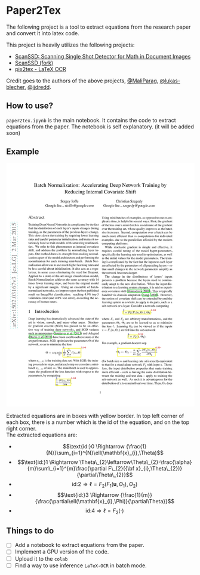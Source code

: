 # Paper2Tex

The following project is a tool to extract equations from the research paper and convert it into latex code. 

This project is heavily utilizes the following projects:

- [ScanSSD: Scanning Single Shot Detector for Math in Document Images](https://github.com/MaliParag/ScanSSD)
- [ScanSSD (fork)](https://github.com/jjdredd/ScanSSD/)
- [pix2tex - LaTeX OCR](https://github.com/lukas-blecher/LaTeX-OCR/)

Credit goes to the authors of the above projects, [@MaliParag](https://github.com/MaliParag), [@lukas-blecher](https://github.com/lukas-blecher/LaTeX-OCR/), [@jjdredd](https://github.com/jjdredd).

## How to use?

`paper2tex.ipynb` is the main notebook. It contains the code to extract equations from the paper. The notebook is self explanatory. (it will be added soon) 


## Example

<img src="./demo/page3.jpg" alt= “” width = "512" >

Extracted equations are in boxes with yellow border. In top left corner of each box, there is a number which is the id of the equation, and on the top right corner.  
The extracted equations are:

- $$\text{id:}0 \Rightarrow {\frac{1}{N}}\sum_{i=1}^{N}\ell(\mathbf{x}_{i},\Theta)$$
- $$\text{id:}1 \Rightarrow \Theta\_{2}\leftarrow\Theta\_{2}-\frac{\alpha}{m}\sum\_{i=1}^{m}\frac{\partial F\_{2}({\bf x}_{i},\Theta\_{2})}{\partial\Theta\_{2}}$$      
- $$\text{id:}2 \Rightarrow \ell=F_{2}(F_{1}(\mathbf{u},\Theta_{1}),\Theta_{2})$$
- $$\text{id:}3 \Rightarrow {\frac{1}{m}}{\frac{\partial\ell(\mathbf{x}_{i},\Phi)}{\partial\Theta}}$$
- $$\text{id:}4 \Rightarrow \ell=F_{2}(\cdot)$$

## Things to do

- [ ] Add a notebook to extract equations from the paper.
- [ ] Implement a GPU version of the code.
- [ ] Upload it to the `colab`
- [ ] Find a way to use inference `LaTeX-OCR` in batch mode.